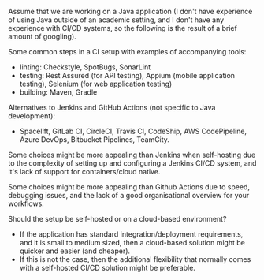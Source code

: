 Assume that we are working on a Java application (I don't have experience of using Java outside of an academic setting, and I don't have any experience with CI/CD systems, so the following is the result of a brief amount of googling).

Some common steps in a CI setup with examples of accompanying tools:
- linting: Checkstyle, SpotBugs, SonarLint
- testing: Rest Assured (for API testing), Appium (mobile application testing), Selenium (for web application testing)
- building: Maven, Gradle

Alternatives to Jenkins and GitHub Actions (not specific to Java development):
- Spacelift, GitLab CI, CircleCI, Travis CI, CodeShip, AWS CodePipeline, Azure DevOps, Bitbucket Pipelines, TeamCity.

Some choices might be more appealing than Jenkins when self-hosting due to the complexity of setting up and configuring a Jenkins CI/CD system, and it's lack of support for containers/cloud native.

Some choices might be more appealing than Github Actions due to speed, debugging issues, and the lack of a good organisational overview for your workflows.

Should the setup be self-hosted or on a cloud-based environment?
- If the application has standard integration/deployment requirements, and it is small to medium sized, then a cloud-based solution might be quicker and easier (and cheaper).
- If this is not the case, then the additional flexibility that normally comes with a self-hosted CI/CD solution might be preferable.